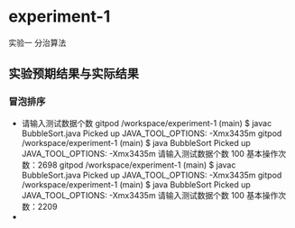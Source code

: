# experiment-1
实验一  分治算法
## 实验预期结果与实际结果
### 冒泡排序
* 请输入测试数据个数
gitpod /workspace/experiment-1 (main) $ javac BubbleSort.java
Picked up JAVA_TOOL_OPTIONS:  -Xmx3435m
gitpod /workspace/experiment-1 (main) $ java BubbleSort
Picked up JAVA_TOOL_OPTIONS:  -Xmx3435m
请输入测试数据个数
100
基本操作次数：2698
gitpod /workspace/experiment-1 (main) $ javac BubbleSort.java
Picked up JAVA_TOOL_OPTIONS:  -Xmx3435m
gitpod /workspace/experiment-1 (main) $ java BubbleSort
Picked up JAVA_TOOL_OPTIONS:  -Xmx3435m
请输入测试数据个数
100
基本操作次数：2209 
* 

